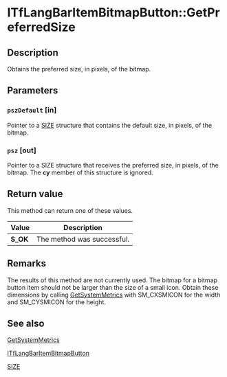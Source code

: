 # ITfLangBarItemBitmapButton::GetPreferredSize

## Description

Obtains the preferred size, in pixels, of the bitmap.

## Parameters

### `pszDefault` [in]

Pointer to a [SIZE](https://learn.microsoft.com/windows/win32/api/windef/ns-windef-size) structure that contains the default size, in pixels, of the bitmap.

### `psz` [out]

Pointer to a SIZE structure that receives the preferred size, in pixels, of the bitmap. The **cy** member of this structure is ignored.

## Return value

This method can return one of these values.

| Value | Description |
| --- | --- |
| **S_OK** | The method was successful. |

## Remarks

The results of this method are not currently used. The bitmap for a bitmap button item should not be larger than the size of a small icon. Obtain these dimensions by calling [GetSystemMetrics](https://learn.microsoft.com/windows/desktop/api/winuser/nf-winuser-getsystemmetrics) with SM_CXSMICON for the width and SM_CYSMICON for the height.

## See also

[GetSystemMetrics](https://learn.microsoft.com/windows/desktop/api/winuser/nf-winuser-getsystemmetrics)

[ITfLangBarItemBitmapButton](https://learn.microsoft.com/windows/desktop/api/ctfutb/nn-ctfutb-itflangbaritembitmapbutton)

[SIZE](https://learn.microsoft.com/windows/win32/api/windef/ns-windef-size)